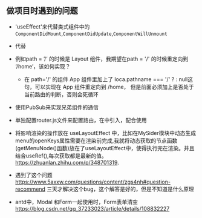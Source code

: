 ## 做项目时遇到的问题

- 'useEffect'来代替类式组件中的`ComponentDidMount`,`ComponentDidUpdate`,`ComponentWillUnmount`

- <Navigate to='/'>代替<Redirect to="/">

- 例如path = ’/‘ 的时候是 Layout 组件，我期望在path = '/' 的时候重定向到 ‘/home’，该如何实现？

    - 在 path='/' 的组件 App 组件里加上了 loca.pathname === '/' ? <Navigate replace to='/home' /> : null这句，可以实现在 App 组件重定向到 /home， 但是前面必须加上是否处于当前路由的判断，否则会死循环

- 使用PubSub来实现兄弟组件的通信

- 单独配置router.js文件来配置路由，在<App/>中引入，配合使用<Outlet/>

- 将影响渲染的操作放在 useLayoutEffect 中，比如在MySider模块中动态生成menu的openKeys属性需要在渲染前完成,我就将动态获取的节点函数(getMenuNode()函数)放在了useLayoutEffect中，使得执行完在渲染。并且结合useRef(),每次获取都是最新的值。 https://zhuanlan.zhihu.com/p/348701319.

- 遇到了这个问题 https://www.5axxw.com/questions/content/zgs4nh#question-recommend 三天才解决这个bug，这个解答是好的，但是不知道是什么原理

- antd中，Modal 和Form一起使用时，Form表单清空 https://blog.csdn.net/qq_37233023/article/details/108832227